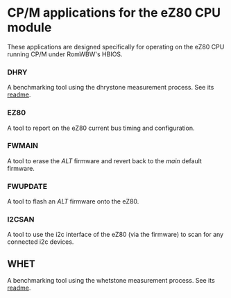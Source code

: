 # CP/M applications for the eZ80 CPU module

These applications are designed specifically for operating on the eZ80 CPU running CP/M under RomWBW's HBIOS.

### DHRY

A benchmarking tool using the dhrystone measurement process.  See its [readme](./dhry/readme.md).

### EZ80

A tool to report on the eZ80 current bus timing and configuration.

### FWMAIN

A tool to erase the *ALT* firmware and revert back to the *main* default firmware.

### FWUPDATE

A tool to flash an *ALT* firmware onto the eZ80.

### I2CSAN

A tool to use the i2c interface of the eZ80 (via the firmware) to scan for any connected i2c devices.

## WHET

A benchmarking tool using the whetstone measurement process.  See its [readme](./whet/readme.md).


